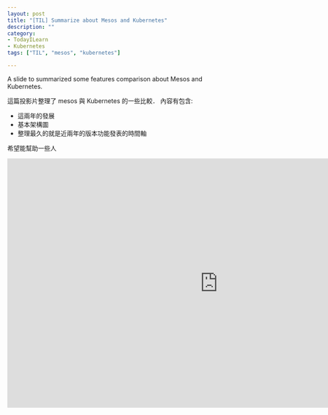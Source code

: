 ```yaml
---
layout: post
title: "[TIL] Summarize about Mesos and Kubernetes"
description: ""
category: 
- TodayILearn
- Kubernetes
tags: ["TIL", "mesos", "kubernetes"]

---
```



A slide to summarized some features comparison about Mesos and Kubernetes.

這篇投影片整理了 mesos 與 Kubernetes 的一些比較． 內容有包含:

- 這兩年的發展
- 基本架構圖
- 整理最久的就是近兩年的版本功能發表的時間軸

希望能幫助一些人

<iframe src="https://docs.google.com/presentation/d/e/2PACX-1vREusYtfDClaAwERuCgbDxnyYRNyEAlQdKoLOj0kv25x5PqTr5gVKv_yjFzmLpvbJg_sqDDSA-v5161/embed?start=false&loop=false&delayms=3000" frameborder="0" width="960" height="569" allowfullscreen="true" mozallowfullscreen="true" webkitallowfullscreen="true"></iframe>